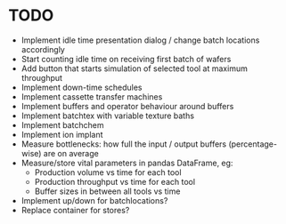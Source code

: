 TODO
====

- Implement idle time presentation dialog / change batch locations accordingly
- Start counting idle time on receiving first batch of wafers
- Add button that starts simulation of selected tool at maximum throughput
- Implement down-time schedules
- Implement cassette transfer machines
- Implement buffers and operator behaviour around buffers
- Implement batchtex with variable texture baths
- Implement batchchem
- Implement ion implant
- Measure bottlenecks: how full the input / output buffers (percentage-wise) are on average
- Measure/store vital parameters in pandas DataFrame, eg:
  - Production volume vs time for each tool
  - Production throughput vs time for each tool
  - Buffer sizes in between all tools vs time
- Implement up/down for batchlocations?
- Replace container for stores?
